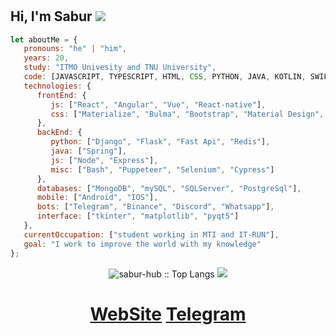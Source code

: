 # <h2>Hi, I'm Sabur <img src="https://w7.pngwing.com/pngs/267/59/png-transparent-blue-and-white-check-logo-illustration-verified-badge-logo-youtube-youtube-thumbnail.png" />

</h2> 


```javascript
let aboutMe = {
   pronouns: "he" | "him",
   years: 20,
   study: "ITMO Univesity and TNU University",
   code: [JAVASCRIPT, TYPESCRIPT, HTML, CSS, PYTHON, JAVA, KOTLIN, SWIFT, SHELL, ASSEMBLY, C, C++],
   technologies: {
      frontEnd: {
         js: ["React", "Angular", "Vue", "React-native"],
         css: ["Materialize", "Bulma", "Bootstrap", "Material Design", "Semantic UI"]
      },
      backEnd: {
         python: ["Django", "Flask", "Fast Api", "Redis"],
         java: ["Spring"],
         js: ["Node", "Express"],
         misc: ["Bash", "Puppeteer", "Selenium", "Cypress"]
      },
      databases: ["MongoDB", "mySQL", "SQLServer", "PostgreSql"],
      mobile: ["Android", "IOS"],
      bots: ["Telegram", "Binance", "Discord", "Whatsapp"],
      interface: ["tkinter", "matplotlib", "pyqt5"]
   },
   currentOccupation: ["student working in MTI and IT-RUN"],
   goal: "I work to improve the world with my knowledge"
};
```

<p align="center">
<img src="https://github-readme-stats.vercel.app/api/top-langs/?username=sabur-hub&langs_count=10&theme=tokyonight&layout=compact&title_color=fff&icon_color=79ff97&text_color=9f9f9f&bg_color=151515" alt="sabur-hub :: Top Langs" />
<img src="http://github-profile-summary-cards.vercel.app/api/cards/profile-details?username=sabur-hub&theme=2077"</p>

# <p align="center">[WebSite](https://mroutic.netlify.app/) [Telegram](https://t.me/Outic_03)</p>


